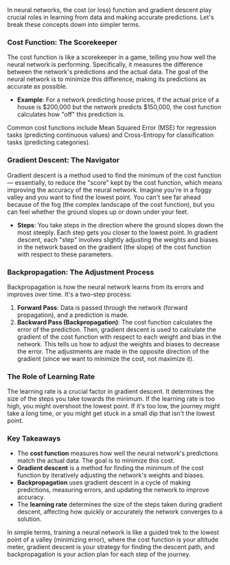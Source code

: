 In neural networks, the cost (or loss) function and gradient descent play crucial roles in learning from data and making accurate predictions. Let's break these concepts down into simpler terms.

### Cost Function: The Scorekeeper

The cost function is like a scorekeeper in a game, telling you how well the neural network is performing. Specifically, it measures the difference between the network's predictions and the actual data. The goal of the neural network is to minimize this difference, making its predictions as accurate as possible.

- **Example**: For a network predicting house prices, if the actual price of a house is $200,000 but the network predicts $150,000, the cost function calculates how "off" this prediction is.

Common cost functions include Mean Squared Error (MSE) for regression tasks (predicting continuous values) and Cross-Entropy for classification tasks (predicting categories).

### Gradient Descent: The Navigator

Gradient descent is a method used to find the minimum of the cost function — essentially, to reduce the "score" kept by the cost function, which means improving the accuracy of the neural network. Imagine you're in a foggy valley and you want to find the lowest point. You can't see far ahead because of the fog (the complex landscape of the cost function), but you can feel whether the ground slopes up or down under your feet.

- **Steps**: You take steps in the direction where the ground slopes down the most steeply. Each step gets you closer to the lowest point. In gradient descent, each "step" involves slightly adjusting the weights and biases in the network based on the gradient (the slope) of the cost function with respect to these parameters.

### Backpropagation: The Adjustment Process

Backpropagation is how the neural network learns from its errors and improves over time. It's a two-step process:

1. **Forward Pass**: Data is passed through the network (forward propagation), and a prediction is made.
2. **Backward Pass (Backpropagation)**: The cost function calculates the error of the prediction. Then, gradient descent is used to calculate the gradient of the cost function with respect to each weight and bias in the network. This tells us how to adjust the weights and biases to decrease the error. The adjustments are made in the opposite direction of the gradient (since we want to minimize the cost, not maximize it).

### The Role of Learning Rate

The learning rate is a crucial factor in gradient descent. It determines the size of the steps you take towards the minimum. If the learning rate is too high, you might overshoot the lowest point. If it's too low, the journey might take a long time, or you might get stuck in a small dip that isn't the lowest point.

### Key Takeaways

- The **cost function** measures how well the neural network's predictions match the actual data. The goal is to minimize this cost.
- **Gradient descent** is a method for finding the minimum of the cost function by iteratively adjusting the network's weights and biases.
- **Backpropagation** uses gradient descent in a cycle of making predictions, measuring errors, and updating the network to improve accuracy.
- The **learning rate** determines the size of the steps taken during gradient descent, affecting how quickly or accurately the network converges to a solution.

In simple terms, training a neural network is like a guided trek to the lowest point of a valley (minimizing error), where the cost function is your altitude meter, gradient descent is your strategy for finding the descent path, and backpropagation is your action plan for each step of the journey.
